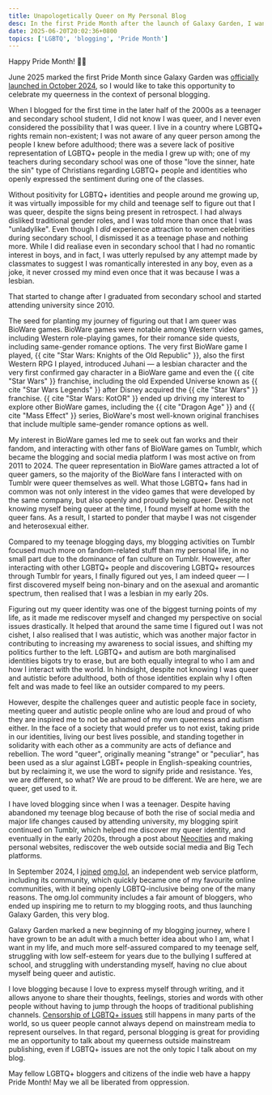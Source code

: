 ```yaml
---
title: Unapologetically Queer on My Personal Blog
desc: In the first Pride Month after the launch of Galaxy Garden, I want to take the opportunity to celebrate my queerness in my own blog.
date: 2025-06-20T20:02:36+0800
topics: ['LGBTQ', 'blogging', 'Pride Month']
---
```

Happy Pride Month! 🏳️‍🌈

June 2025 marked the first Pride Month since Galaxy Garden was [officially launched in October 2024](2024-10-08-welcome-to-galaxy-garden.md), so I would like to take this opportunity to celebrate my queerness in the context of personal blogging.

When I blogged for the first time in the later half of the 2000s as a teenager and secondary school student, I did not know I was queer, and I never even considered the possibility that I was queer. I live in a country where LGBTQ+ rights remain non-existent; I was not aware of any queer person among the people I knew before adulthood; there was a severe lack of positive representation of LGBTQ+ people in the media I grew up with; one of my teachers during secondary school was one of those "love the sinner, hate the sin" type of Christians regarding LGBTQ+ people and identities who openly expressed the sentiment during one of the classes.

Without positivity for LGBTQ+ identities and people around me growing up, it was virtually impossible for my child and teenage self to figure out that I was queer, despite the signs being present in retrospect. I had always disliked traditional gender roles, and I was told more than once that I was "unladylike". Even though I *did* experience attraction to women celebrities during secondary school, I dismissed it as a teenage phase and nothing more. While I did realiase even in secondary school that I had no romantic interest in boys, and in fact, I was utterly repulsed by any attempt made by classmates to suggest I was romantically interested in any boy, even as a joke, it never crossed my mind even once that it was because I was a lesbian.

That started to change after I graduated from secondary school and started attending university since 2010.

The seed for planting my journey of figuring out that I am queer was BioWare games. BioWare games were notable among Western video games, including Western role-playing games, for their romance side quests, including same-gender romance options. The very first BioWare game I played, {{ cite "Star Wars: Knights of the Old Republic" }}, also the first Western RPG I played, introduced Juhani — a lesbian character and the very first confirmed gay character in a BioWare game and even the {{ cite "Star Wars" }} franchise, including the old Expended Universe known as {{ cite "Star Wars Legends" }} after Disney acquired the {{ cite "Star Wars" }} franchise. {{ cite "Star Wars: KotOR" }} ended up driving my interest to explore other BioWare games, including the {{ cite "Dragon Age" }} and {{ cite "Mass Effect" }} series, BioWare's most well-known original franchises that include multiple same-gender romance options as well.

My interest in BioWare games led me to seek out fan works and their fandom, and interacting with other fans of BioWare games on Tumblr, which became the blogging and social media platform I was most active on from 2011 to 2024. The queer representation in BioWare games attracted a lot of queer gamers, so the majority of the BioWare fans I interacted with on Tumblr were queer themselves as well. What those LGBTQ+ fans had in common was not only interest in the video games that were developed by the same company, but also openly and proudly being queer. Despite not knowing myself being queer at the time, I found myself at home with the queer fans. As a result, I started to ponder that maybe I was not cisgender and heterosexual either.

Compared to my teenage blogging days, my blogging activities on Tumblr focused much more on fandom-related stuff than my personal life, in no small part due to the dominance of fan culture on Tumblr. However, after interacting with other LGBTQ+ people and discovering LGBTQ+ resources through Tumblr for years, I finally figured out yes, I am indeed queer — I first discovered myself being non-binary and on the asexual and aromantic spectrum, then realised that I was a lesbian in my early 20s.

Figuring out my queer identity was one of the biggest turning points of my life, as it made me rediscover myself and changed my perspective on social issues drastically. It helped that around the same time I figured out I was not cishet, I also realised that I was autistic, which was another major factor in contributing to increasing my awareness to social issues, and shifting my politics further to the left. LGBTQ+ and autism are both marginalised identities bigots try to erase, but are both equally integral to who I am and how I interact with the world. In hindsight, despite not knowing I was queer and autistic before adulthood, both of those identities explain why I often felt and was made to feel like an outsider compared to my peers.

However, despite the challenges queer and autistic people face in society, meeting queer and autistic people online who are loud and proud of who they are inspired me to not be ashamed of my own queerness and autism either. In the face of a society that would prefer us to not exist, taking pride in our identities, living our best lives possible, and standing together in solidarity with each other as a community are acts of defiance and rebellion. The word "queer", originally meaning "strange" or "peculiar", has been used as a slur against LGBT+ people in English-speaking countries, but by reclaiming it, we use the word to signify pride and resistance. Yes, we are different, so what? We are proud to be different. We are here, we are queer, get used to it.

I have loved blogging since when I was a teenager. Despite having abandoned my teenage blog because of both the rise of social media and major life changes caused by attending university, my blogging spirit continued on Tumblr, which helped me discover my queer identity, and eventually in the early 2020s, through a post about [Neocities](https://neocities.org/) and making personal websites, rediscover the web outside social media and Big Tech platforms.

In September 2024, I [joined](2024-10-19-omg-lol-membership-one-month-anniversary.md) [omg.lol](https://home.omg.lol/), an independent web service platform, including its community, which quickly became one of my favourite online communities, with it being openly LGBTQ-inclusive being one of the many reasons. The omg.lol community includes a fair amount of bloggers, who ended up inspiring me to return to my blogging roots, and thus launching Galaxy Garden, this very blog.

Galaxy Garden marked a new beginning of my blogging journey, where I have grown to be an adult with a much better idea about who I am, what I want in my life, and much more self-assured compared to my teenage self, struggling with low self-esteem for years due to the bullying I suffered at school, and struggling with understanding myself, having no clue about myself being queer and autistic.

I love blogging because I love to express myself through writing, and it allows anyone to share their thoughts, feelings, stories and words with other people without having to jump through the hoops of traditional publishing channels. [Censorship of LGBTQ+ issues](https://en.wikipedia.org/wiki/Censorship_of_LGBTQ_issues) still happens in many parts of the world, so us queer people cannot always depend on mainstream media to represent ourselves. In that regard, personal blogging is great for providing me an opportunity to talk about my queerness outside mainstream publishing, even if LGBTQ+ issues are not the only topic I talk about on my blog.

May fellow LGBTQ+ bloggers and citizens of the indie web have a happy Pride Month! May we all be liberated from oppression.
